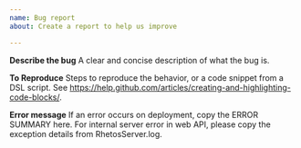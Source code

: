 ```yaml
---
name: Bug report
about: Create a report to help us improve

---
```


**Describe the bug**
A clear and concise description of what the bug is.

**To Reproduce**
Steps to reproduce the behavior, or a code snippet from a DSL script.
See <https://help.github.com/articles/creating-and-highlighting-code-blocks/>.

**Error message**
If an error occurs on deployment, copy the ERROR SUMMARY here.
For internal server error in web API, please copy the exception details from RhetosServer.log.
